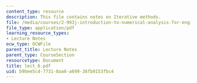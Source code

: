 ```yaml
---
content_type: resource
description: This file contains notes on Iterative methods.
file: /media/courses/2-993j-introduction-to-numerical-analysis-for-engineering-13-002j-spring-2005/b9bee5cd77318aa6a69938fb0153fbc4_lect_6.pdf
file_type: application/pdf
learning_resource_types:
- Lecture Notes
ocw_type: OCWFile
parent_title: Lecture Notes
parent_type: CourseSection
resourcetype: Document
title: lect_6.pdf
uid: b9bee5cd-7731-8aa6-a699-38fb0153fbc4
---
```

